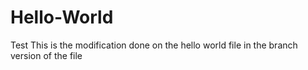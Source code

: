 # Hello-World
Test
This is the modification done on the hello world file in the branch version of the file
